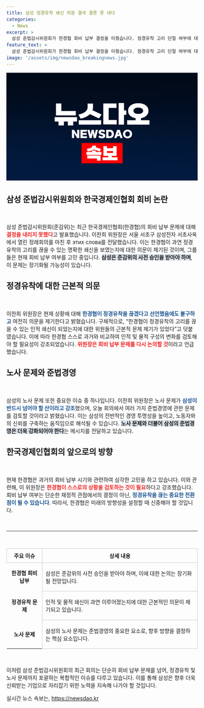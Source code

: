 ```yaml
---
title: 삼성 정경유착 쇄신 의문 결국 결론 못 내다
categories:
  - News
excerpt: >
  삼성 준법감시위원회가 한경협 회비 납부 결정을 미뤘습니다. 정경유착 고리 단절 여부에 대한 내부 의문과 노사 문제도 주목받고 있어, 향후 논의가 더욱 치열해질 전망입니다. 클릭해 더 알아보세요!
feature_text: >
  삼성 준법감시위원회가 한경협 회비 납부 결정을 미뤘습니다. 정경유착 고리 단절 여부에 대한 내부 의문과 노사 문제도 주목받고 있어, 향후 논의가 더욱 치열해질 전망입니다. 클릭해 더 알아보세요!
image: '/assets/img/newsdao_breakingnews.jpg'
---
```


<p><img src="/assets/img/newsdao_breakingnews.jpg" alt="firstkoreanews 속보" /></p>

<h2 data-ke-size="size26">삼성 준법감시위원회와 한국경제인협회 회비 논란</h2>

<p data-ke-size="size16">&nbsp;</p>

<p>삼성 준법감시위원회(준감위)는 최근 한국경제인협회(한경협)의 회비 납부 문제에 대해 <b><span style="color: #ee2323;">결정을 내리지 못했다</span></b>고 발표했습니다. 이찬희 위원장은 서울 서초구 삼성전자 서초사옥에서 열린 정례회의를 마친 후 этих слова를 전달했습니다. 이는 한경협이 과연 정경유착의 고리를 끊을 수 있는 명확한 쇄신을 보였는지에 대한 의문이 제기된 것이며, 그룹들은 현재 회비 납부 여부를 고민 중입니다. <b><span style="background-color: #21538527;">삼성은 준감위의 사전 승인을 받아야 하며</span></b>, 이 문제는 장기화될 가능성이 있습니다.</p>

<h2 data-ke-size="size26">정경유착에 대한 근본적 의문</h2>

<p data-ke-size="size16">&nbsp;</p>

<p>이찬희 위원장은 현재 상황에 대해 <b><span style="color: #1a5490;">한경협이 정경유착을 끊겠다고 선언했음에도 불구하고</span></b> 여전히 의문을 제기한다고 밝혔습니다. 구체적으로, “한경협이 정경유착의 고리를 끊을 수 있는 인적 쇄신이 되었는지에 대한 위원들의 근본적 문제 제기가 있었다”고 덧붙였습니다. 이에 따라 한경협 스스로 과거와 비교하여 인적 및 물적 구성의 변화를 검토해야 할 필요성이 강조되었습니다. <b><span style="color: #ee2323;">위원장은 회비 납부 문제를 다시 논의할 것</span></b>이라고 언급했습니다.</p>

<h2 data-ke-size="size26">노사 문제와 준법경영</h2>

<p data-ke-size="size16">&nbsp;</p>

<p>삼성의 노사 문제 또한 중요한 이슈 중 하나입니다. 이찬희 위원장은 노사 문제가 <b><span style="color: #1a5490;">삼성이 반드시 넘어야 할 산이라고 강조</span></b>했으며, 오늘 회의에서 여러 가지 준법경영에 관한 문제를 검토할 것이라고 밝혔습니다. 이는 삼성의 전반적인 경영 투명성을 높이고, 노동자와의 신뢰를 구축하는 움직임으로 해석될 수 있습니다. <b><span style="background-color: #21538527;">노사 문제와 더불어 삼성의 준법경영은 더욱 강화되어야 한다</span></b>는 메시지를 전달하고 있습니다.</p>

<h2 data-ke-size="size26">한국경제인협회의 앞으로의 방향</h2>

<p data-ke-size="size16">&nbsp;</p>

<p>현재 한경협은 과거의 회비 납부 시기와 관련하여 심각한 고민을 하고 있습니다. 이와 관련해, 이 위원장은 <b><span style="color: #ee2323;">한경협이 스스로의 상황을 검토하는 것이 필요</span></b>하다고 강조했습니다. 회비 납부 여부는 단순한 재정적 관점에서의 결정이 아닌, <b><span style="color: #1a5490;">정경유착을 끊는 중요한 전환점이 될 수 있습니다</span></b>. 따라서, 한경협은 미래의 방향성을 설정할 때 신중해야 할 것입니다.</p>

<p data-ke-size="size16">&nbsp;</p>

<hr>

<p data-ke-size="size16">&nbsp;</p>

<table style="width: 100%; border-collapse: collapse;">
  <tr>
    <th style="border: 1px solid #ccc; text-align: center; padding: 8px;">주요 이슈</th>
    <th style="border: 1px solid #ccc; text-align: center; padding: 8px;">상세 내용</th>
  </tr>
  <tr>
    <td style="text-align: center; height: 70px;"><b>한경협 회비 납부</b></td>
    <td style="border: 1px solid #ccc; padding: 8px;">삼성은 준감위의 사전 승인을 받아야 하며, 이에 대한 논의는 장기화될 전망입니다.</td>
  </tr>
  <tr>
    <td style="text-align: center; height: 70px;"><b>정경유착 문제</b></td>
    <td style="border: 1px solid #ccc; padding: 8px;">인적 및 물적 쇄신이 과연 이루어졌는지에 대한 근본적인 의문이 제기되고 있습니다.</td>
  </tr>
  <tr>
    <td style="text-align: center; height: 70px;"><b>노사 문제</b></td>
    <td style="border: 1px solid #ccc; padding: 8px;">삼성의 노사 문제는 준법경영의 중요한 요소로, 향후 방향을 결정하는 핵심 요소입니다.</td>
  </tr>
</table> 

<p data-ke-size="size16">&nbsp;</p>

<p>이처럼 삼성 준법감시위원회의 최근 회의는 단순히 회비 납부 문제를 넘어, 정경유착 및 노사 문제까지 포괄하는 복합적인 이슈를 다루고 있습니다. 이를 통해 삼성은 향후 더욱 신뢰받는 기업으로 자리잡기 위한 노력을 지속해 나가야 할 것입니다.</p>
실시간 뉴스 속보는, <a href="https://newsdao.kr" rel="dofollow">https://newsdao.kr</a>


